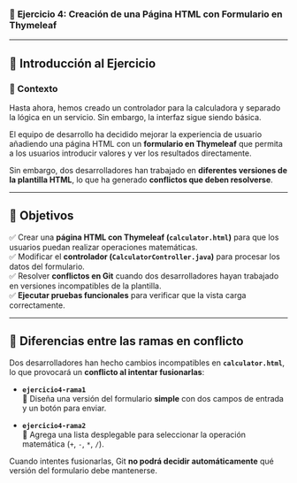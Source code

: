 ### 🚀 **Ejercicio 4: Creación de una Página HTML con Formulario en Thymeleaf**

---

## **📜 Introducción al Ejercicio**

### **📌 Contexto**
Hasta ahora, hemos creado un controlador para la calculadora y separado la lógica en un servicio. Sin embargo, la interfaz sigue siendo básica.

El equipo de desarrollo ha decidido mejorar la experiencia de usuario añadiendo una página HTML con un **formulario en Thymeleaf** que permita a los usuarios introducir valores y ver los resultados directamente.

Sin embargo, dos desarrolladores han trabajado en **diferentes versiones de la plantilla HTML**, lo que ha generado **conflictos que deben resolverse**.

---

## **🎯 Objetivos**
✅ Crear una **página HTML con Thymeleaf (`calculator.html`)** para que los usuarios puedan realizar operaciones matemáticas.  
✅ Modificar el **controlador (`CalculatorController.java`)** para procesar los datos del formulario.  
✅ Resolver **conflictos en Git** cuando dos desarrolladores hayan trabajado en versiones incompatibles de la plantilla.  
✅ **Ejecutar pruebas funcionales** para verificar que la vista carga correctamente.

---

## **🔀 Diferencias entre las ramas en conflicto**
Dos desarrolladores han hecho cambios incompatibles en **`calculator.html`**, lo que provocará un **conflicto al intentar fusionarlas**:

- **`ejercicio4-rama1`**  
  🔹 Diseña una versión del formulario **simple** con dos campos de entrada y un botón para enviar.

- **`ejercicio4-rama2`**  
  🔹 Agrega una lista desplegable para seleccionar la operación matemática (`+`, `-`, `*`, `/`).

Cuando intentes fusionarlas, Git **no podrá decidir automáticamente** qué versión del formulario debe mantenerse.


